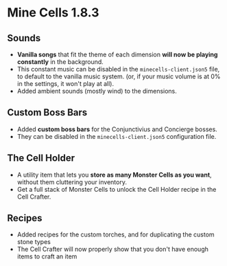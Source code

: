 # Mine Cells 1.8.3

## Sounds

- **Vanilla songs** that fit the theme of each dimension **will now be playing constantly** in the background.
- This constant music can be disabled in the `minecells-client.json5` file, to default to the vanilla music system.
  (or, if your music volume is at 0% in the settings, it won't play at all).
- Added ambient sounds (mostly wind) to the dimensions.

## Custom Boss Bars

- Added **custom boss bars** for the Conjunctivius and Concierge bosses.
- They can be disabled in the `minecells-client.json5` configuration file.

## The Cell Holder

- A utility item that lets you **store as many Monster Cells as you want**, without them cluttering your inventory.
- Get a full stack of Monster Cells to unlock the Cell Holder recipe in the Cell Crafter.

## Recipes

- Added recipes for the custom torches, and for duplicating the custom stone types
- The Cell Crafter will now properly show that you don't have enough items to craft an item